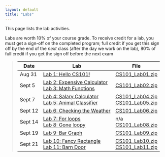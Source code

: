 ```yaml
---
layout: default
title: "Labs"
---
```


This page lists the lab activities.

Labs are worth 10% of your course grade.  To receive credit for a lab, you must get a sign-off on the completed program; full credit if you get this sign off by the end of the *next* class (after the day we work on the lab), 80% of full credit if you get the sign off before the next exam

> Date | Lab | File
> ---- | --- | ----
> Aug 31 | [Lab 1: Hello CS101!](lab01.html) | [CS101\_Lab01.zip](CS101_Lab01.zip)
> Sept 5 | [Lab 2: Expensive Calculator](lab02.html) <br /> [Lab 3: Math Functions](lab03.html) | [CS101\_Lab02.zip](CS101_Lab02.zip)
> Sept 7 | [Lab 4: Salary Calculator](lab04.html) <br /> [Lab 5: Animal Classifier](lab05.html) | [CS101\_Lab04.zip](CS101_Lab04.zip) <br /> [CS101\_Lab05.zip](CS101_Lab05.zip)
> Sept 12| [Lab 6: Checking the Weather](lab06.html) | [CS101\_Lab06.zip](CS101_Lab06.zip)
> Sept 14| [Lab 7: For loops](lab07.html) <br /> [Lab 8: Gone loopy](lab08.html)  | n/a <br /> [CS101\_Lab08.zip](CS101_Lab08.zip)
> Sept 19| [Lab 9: Bar Graph](lab09.html) | [CS101\_Lab09.zip](CS101_Lab09.zip)
> Sept 21| [Lab 10: Fancy Rectangle](lab10.html) <br /> [Lab 11: Barn Door](lab11.html) | [CS101\_Lab10.zip](CS101_Lab10.zip) <br /> [CS101\_Lab11.zip](CS101_Lab11.zip)

<!--
> Mar 13 | **Exam 2**
> Mar 15 | [Lab 12: Array Exercises](lab12.html) | n/a
> Mar 20 | [Lab 13: Kitten Pictures](lab13.html) | [CS101\_Lab13.zip](CS101_Lab13.zip)
> Mar 22 | *Snow day, no class*
> Mar 27 | [Lab 14: Right Triangle](lab14.html) | [CS101\_Lab14.zip](CS101_Lab14.zip) | 
> Mar 29 | *Spring vacation, no class*
> Apr 3 | Catch up day
> Apr 5 | [Lab 15: Simple Stats](lab15.html)<br>[Lab 16: Function Design](lab16.html) | [CS101\_Lab15.zip](CS101_Lab15.zip)<br>[CS101\_Lab16.zip](CS101_Lab16.zip)
> Apr 10 | [Lab 17: Grass Fire](lab17.html) | [CS101\_Lab17.zip](CS101_Lab17.zip)
> Apr 12 | **Exam 3**
> Apr 17 | [Lab 18: Fancy Output](lab18.html)<br>[Lab 19: Boing!](lab19.html) | [CS101\_Lab18.zip](CS101_Lab18.zip)<br>[CS101\_Lab19.zip](CS101_Lab19.zip)
> Apr 19 | [Lab 21: Boing! revisited](lab21.html) | [CS101\_Lab21.zip](CS101_Lab21.zip)
> Apr 24 | [Lab 23: Boing! with pointers](lab23.html) | [CS101\_Lab23.zip](CS101_Lab23.zip)
> Apr 26 | [Lab 25: Boing! particle simulation](lab25.html) | [CS101\_Lab25.zip](CS101_Lab25.zip)
-->

<!--
> Apr 25 | [Lab 22: Complex numbers](lab22.html) | [CS101\_Lab22.zip](CS101_Lab22.zip)
-->
<!--
> Apr 25 2 | [Lab 24: Mini Golf](lab24.html) | [CS101\_Lab24.zip](CS101_Lab24.zip)
-->

<!--
> &mdash; | [Lab 5: Conditions reading/modifying exercise](lab05.html) | [CS101\_Lab05.zip](CS101_Lab05.zip)
> &mdash; | [Lab 11: More Array Exercises](lab11.html) | n/a
> &mdash; | [Lab 15: Functions reading/modifying exercise](lab15.html) | [CS101\_Lab15.zip](CS101_Lab15.zip)
-->

<!-- vim:set wrap: -->
<!-- vim:set linebreak: -->
<!-- vim:set nolist: -->
